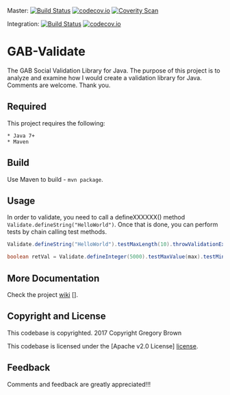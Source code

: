 
Master: [![Build Status](https://travis-ci.org/sysdevone/gab-validate.svg?branch=master)](https://travis-ci.org/sysdevone/gab-validate)
[![codecov.io](https://codecov.io/github/sysdevone/gab-validate/coverage.svg?branch=master)](https://codecov.io/github/sysdevone/gab-validate?branch=master)
[![Coverity Scan](https://scan.coverity.com/projects/8317/badge.svg)](https://scan.coverity.com/projects/sysdevone-gab-validate)

Integration: [![Build Status](https://travis-ci.org/sysdevone/gab-validate.svg?branch=integration)](https://travis-ci.org/sysdevone/gab-validate)
[![codecov.io](https://codecov.io/github/sysdevone/gab-validate/coverage.svg?branch=integration)](https://codecov.io/github/sysdevone/gab-validate?branch=integration)

GAB-Validate
=======

The GAB Social Validation Library for Java.  The purpose of this project is to analyze and examine how I would create a validation library for Java.  Comments are welcome.  Thank you.


Required
---------
This project requires the following: 

    * Java 7+
    * Maven

Build
---------
Use Maven to build - `mvn package`.

Usage
---------

In order to validate, you need to call a defineXXXXXX() method `Validate.defineString("HelloWorld")`.  Once that is done, you can perform tests by chain calling test methods.

```java
Validate.defineString("HelloWorld").testMaxLength(10).throwValidationExceptionOnFail().validate();

boolean retVal = Validate.defineInteger(5000).testMaxValue(max).testMinValue(min).validate();

```

More Documentation
------------------
Check the project [wiki] [].


Copyright and License
-------

This codebase is copyrighted.
2017 Copyright Gregory Brown

This codebase is licensed under the [Apache v2.0 License] [license].


Feedback
---------
Comments and feedback are greatly appreciated!!!



[license]: https://github.com/sysdevone/gab-validate/tree/master/LICENSE
[wiki]: https://github.com/sysdevone/gab-validate/wiki
[examples]: https://github.com/sysdevone/gab-validate/wiki/Examples
